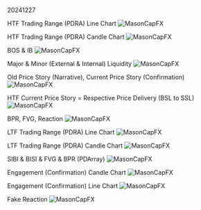 20241227 

HTF Trading Range (PDRA) Line Chart
![MasonCapFX](https://www.tradingview.com/x/gfjWY0i7/ "MasonCapFX")

HTF Trading Range (PDRA) Candle Chart
![MasonCapFX](https://www.tradingview.com/x/1zvN7XAS/ "MasonCapFX")

BOS & IB 
![MasonCapFX](https://www.tradingview.com/x/JunIZ9Qg/ "MasonCapFX")

Major & Minor (External & Internal) Liquidity
![MasonCapFX](https://www.tradingview.com/x/GMnzNVZ1/ "MasonCapFX")

Old Price Story (Narrative), Current Price Story (Confirmation) 
![MasonCapFX](https://www.tradingview.com/x/TWTBmWuh/ "MasonCapFX")

HTF Current Price Story = Respective Price Delivery (BSL to SSL)
![MasonCapFX](https://www.tradingview.com/x/jblbt3nm/ "MasonCapFX")

BPR, FVG, Reaction
![MasonCapFX](https://www.tradingview.com/x/kb8aA8ln/ "MasonCapFX")

LTF Trading Range (PDRA) Line Chart
![MasonCapFX](https://www.tradingview.com/x/1HOh66Du/ "MasonCapFX")

LTF Trading Range (PDRA) Candle Chart
![MasonCapFX](https://www.tradingview.com/x/HcGGpeNM/ "MasonCapFX")

SIBI & BISI & FVG & BPR (PDArray)
![MasonCapFX](https://www.tradingview.com/x/2rhJ76oN/ "MasonCapFX")

Engagement (Confirmation) Candle Chart 
![MasonCapFX](https://www.tradingview.com/x/URa3Zbh0/ "MasonCapFX")

Engagement (Confirmation) Line Chart 
![MasonCapFX](https://www.tradingview.com/x/10scdUqd/ "MasonCapFX")

Fake Reaction
![MasonCapFX](https://www.tradingview.com/x/3S6MrUtT/ "MasonCapFX")
